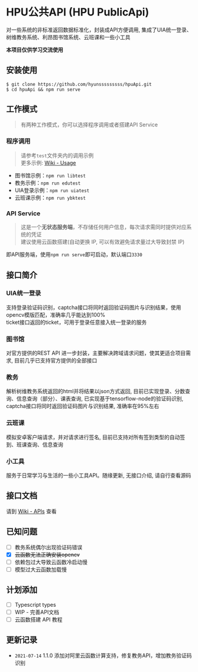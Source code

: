 # HPU公共API (HPU PublicApi)
对一些系统的非标准返回数据标准化，封装成API方便调用, 集成了UIA统一登录、树维教务系统、利昂图书馆系统、云班课和一些小工具  

**本项目仅供学习交流使用**

## 安装使用
```
$ git clone https://github.com/hyunsssssssss/hpuApi.git
$ cd hpuApi && npm run serve
```

## 工作模式
> 有两种工作模式，你可以选择程序调用或者搭建API Service

### 程序调用
> 请参考```test```文件夹内的调用示例  
> 更多示例: [Wiki - Usage](../../wiki/Usage)

- 图书馆示例：```npm run libtest```
- 教务示例：```npm run edutest```
- UIA登录示例：```npm run uiatest```
- 云班课示例：```npm run ybktest```

### API Service
> 这是一个**无状态服务端**，不存储任何用户信息，每次请求需同时提供对应系统的凭证  
> 建议使用云函数搭建(自动更换 IP, 可以有效避免请求量过大导致封禁 IP)

即API服务端，使用```npm run serve```即可启动，默认端口```3330```  

## 接口简介

### UIA统一登录
支持登录验证码识别，captcha接口将同时返回验证码图片与识别结果，使用opencv模版匹配，准确率几乎能达到100%  
ticket接口返回的ticket，可用于登录任意接入统一登录的服务  

### 图书馆
对官方提供的REST API 进一步封装，主要解决跨域请求问题，使其更适合项目需求, 目前几乎已支持官方提供的全部接口

### 教务
解析树维教务系统返回的html并将结果以json方式返回, 目前已实现登录、分数查询、信息查询（部分）、课表查询, 已实现基于tensorflow-node的验证码识别, captcha接口将同时返回验证码图片与识别结果, 准确率在95%左右

### 云班课
模拟安卓客户端请求，并对请求进行签名, 目前已支持对所有签到类型的自动签到、班课查询、信息查询

### 小工具
服务于日常学习与生活的一些小工具API。随缘更新, 无接口介绍, 请自行查看源码

## 接口文档 
请到 [Wiki - APIs](../../wiki/apis) 查看

## 已知问题
- [ ] 教务系统偶尔出现验证码错误
- [x] <del>云函数无法正确安装opencv</del>
- [ ] 依赖包过大导致云函数冷启动慢
- [ ] 模型过大云函数加载慢

## 计划添加
- [ ] Typescript types
- [ ] WIP - 完善API文档
- [ ] 云函数搭建 API 教程

## 更新记录
- `2021-07-14` 1.1.0
添加对阿里云函数计算支持，修复教务API，增加教务验证码识别
